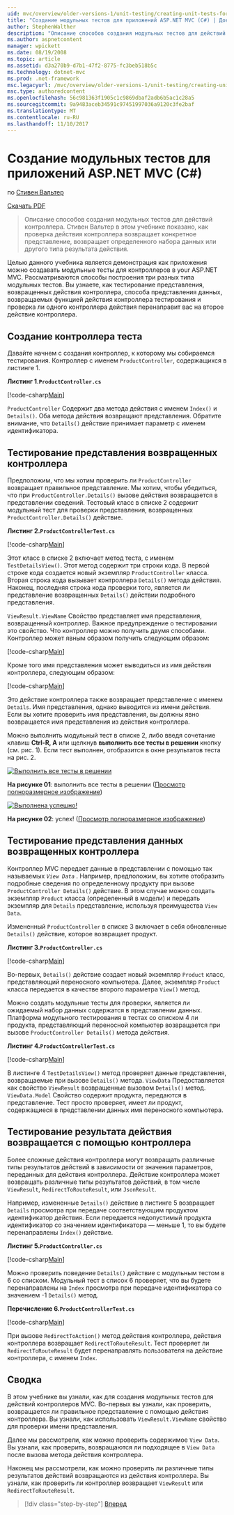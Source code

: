 ```yaml
---
uid: mvc/overview/older-versions-1/unit-testing/creating-unit-tests-for-asp-net-mvc-applications-cs
title: "Создание модульных тестов для приложений ASP.NET MVC (C#) | Документы Microsoft"
author: StephenWalther
description: "Описание способов создания модульных тестов для действий контроллера. Стивен Вальтер в этом учебнике показано, как проверка действия контроллера возвращает parti..."
ms.author: aspnetcontent
manager: wpickett
ms.date: 08/19/2008
ms.topic: article
ms.assetid: d3a270b9-d7b1-47f2-8775-fc3beb518b5c
ms.technology: dotnet-mvc
ms.prod: .net-framework
msc.legacyurl: /mvc/overview/older-versions-1/unit-testing/creating-unit-tests-for-asp-net-mvc-applications-cs
msc.type: authoredcontent
ms.openlocfilehash: 56c981363f1905c1c9869dbaf2adb6b5ac1c28a5
ms.sourcegitcommit: 9a9483aceb34591c97451997036a9120c3fe2baf
ms.translationtype: MT
ms.contentlocale: ru-RU
ms.lasthandoff: 11/10/2017
---
```

<a name="creating-unit-tests-for-aspnet-mvc-applications-c"></a>Создание модульных тестов для приложений ASP.NET MVC (C#)
====================
по [Стивен Вальтер](https://github.com/StephenWalther)

[Скачать PDF](http://download.microsoft.com/download/8/4/8/84843d8d-1575-426c-bcb5-9d0c42e51416/ASPNET_MVC_Tutorial_07_CS.pdf)

> Описание способов создания модульных тестов для действий контроллера. Стивен Вальтер в этом учебнике показано, как проверка действия контроллера возвращает конкретное представление, возвращает определенного набора данных или другого типа результата действия.


Целью данного учебника является демонстрация как приложения можно создавать модульные тесты для контроллеров в your ASP.NET MVC. Рассматриваются способы построения три разных типа модульных тестов. Вы узнаете, как тестирование представления, возвращенных действия контроллера, способа представления данных, возвращаемых функцией действия контроллера тестирования и проверка ли одного контроллера действия перенаправит вас на второе действие контроллера.

## <a name="creating-the-controller-under-test"></a>Создание контроллера теста

Давайте начнем с создания контроллер, к которому мы собираемся тестирования. Контроллер с именем `ProductController`, содержащихся в листинге 1.

**Листинг 1.`ProductController.cs`**

[!code-csharp[Main](creating-unit-tests-for-asp-net-mvc-applications-cs/samples/sample1.cs)]

`ProductController` Содержит два метода действия с именем `Index()` и `Details()`. Оба метода действия возвращают представления. Обратите внимание, что `Details()` действие принимает параметр с именем идентификатора.

## <a name="testing-the-view-returned-by-a-controller"></a>Тестирование представления возвращенных контроллера

Предположим, что мы хотим проверить ли `ProductController` возвращает правильное представление. Мы хотим, чтобы убедиться, что при `ProductController.Details()` вызове действия возвращается в представлении сведений. Тестовый класс в списке 2 содержит модульный тест для проверки представления, возвращенных `ProductController.Details()` действие.

**Листинг 2.`ProductControllerTest.cs`**

[!code-csharp[Main](creating-unit-tests-for-asp-net-mvc-applications-cs/samples/sample2.cs)]

Этот класс в списке 2 включает метод теста, с именем `TestDetailsView()`. Этот метод содержит три строки кода. В первой строке кода создается новый экземпляр `ProductController` класса. Вторая строка кода вызывает контроллера `Details()` метода действия. Наконец, последняя строка кода проверки того, является ли представление возвращенных `Details()` действии подробного представления.

`ViewResult.ViewName` Свойство представляет имя представления, возвращенный контроллер. Важное предупреждение о тестировании это свойство. Что контроллер можно получить двумя способами. Контроллер может явным образом получить следующим образом:

[!code-csharp[Main](creating-unit-tests-for-asp-net-mvc-applications-cs/samples/sample3.cs)]

Кроме того имя представления может выводиться из имя действия контроллера, следующим образом:

[!code-csharp[Main](creating-unit-tests-for-asp-net-mvc-applications-cs/samples/sample4.cs)]

Это действие контроллера также возвращает представление с именем `Details`. Имя представления, однако выводится из имени действия. Если вы хотите проверить имя представления, вы должны явно возвращается имя представления из действия контроллера.

Можно выполнить модульный тест в списке 2, либо введя сочетание клавиш **Ctrl-R, А** или щелкнув **выполнить все тесты в решении** кнопку (см. рис. 1). Если тест выполнен, отобразится в окне результатов теста на рис. 2.


[![Выполнить все тесты в решении](creating-unit-tests-for-asp-net-mvc-applications-cs/_static/image2.png)](creating-unit-tests-for-asp-net-mvc-applications-cs/_static/image1.png)

**На рисунке 01**: выполнить все тесты в решении ([Просмотр полноразмерное изображение](creating-unit-tests-for-asp-net-mvc-applications-cs/_static/image3.png))


[![Выполнена успешно!](creating-unit-tests-for-asp-net-mvc-applications-cs/_static/image5.png)](creating-unit-tests-for-asp-net-mvc-applications-cs/_static/image4.png)

**На рисунке 02**: успех! ([Просмотр полноразмерное изображение](creating-unit-tests-for-asp-net-mvc-applications-cs/_static/image6.png))


## <a name="testing-the-view-data-returned-by-a-controller"></a>Тестирование представления данных возвращенных контроллера

Контроллер MVC передает данные в представлении с помощью так называемых  *`View Data`* . Например, предположим, вы хотите отобразить подробные сведения по определенному продукту при вызове `ProductController Details()` действие. В этом случае можно создать экземпляр `Product` класса (определенный в модели) и передать экземпляр для `Details` представление, используя преимущества `View Data`.

Измененный `ProductController` в списке 3 включает в себя обновленные `Details()` действие, которое возвращает продукт.

**Листинг 3.`ProductController.cs`**

[!code-csharp[Main](creating-unit-tests-for-asp-net-mvc-applications-cs/samples/sample5.cs)]

Во-первых, `Details()` действие создает новый экземпляр `Product` класс, представляющий переносного компьютера. Далее, экземпляр `Product` класса передается в качестве второго параметра `View()` метод.

Можно создать модульные тесты для проверки, является ли ожидаемый набор данных содержатся в представлении данных. Платформа модульного тестирования в тестах со списком 4 ли продукта, представляющий переносной компьютер возвращается при вызове `ProductController Details()` метода действия.

**Листинг 4.`ProductControllerTest.cs`**

[!code-csharp[Main](creating-unit-tests-for-asp-net-mvc-applications-cs/samples/sample6.cs)]

В листинге 4 `TestDetailsView()` метод проверяет данные представления, возвращаемые при вызове `Details()` метода. `ViewData` Предоставляется как свойство `ViewResult` возвращенные вызовом `Details()` метод. `ViewData.Model` Свойство содержит продукта, передаются в представление. Тест просто проверяет, имеет ли продукт, содержащиеся в представлении данных имя переносного компьютера.

## <a name="testing-the-action-result-returned-by-a-controller"></a>Тестирование результата действия возвращается с помощью контроллера

Более сложные действия контроллера могут возвращать различные типы результатов действий в зависимости от значения параметров, переданных для действия контроллера. Действие контроллера может возвращать различные типы результатов действий, в том числе `ViewResult`, `RedirectToRouteResult`, или `JsonResult`.

Например, измененные `Details()` действие в листинге 5 возвращает `Details` просмотра при передаче соответствующим продуктом идентификатор действия. Если передается недопустимый продукта идентификатор со значением идентификатора — меньше 1, то вы будете перенаправлены `Index()` действие.

**Листинг 5.`ProductController.cs`**

[!code-csharp[Main](creating-unit-tests-for-asp-net-mvc-applications-cs/samples/sample7.cs)]

Можно проверить поведение `Details()` действие с модульным тестом в 6 со списком. Модульный тест в список 6 проверяет, что вы будете перенаправлены на `Index` просмотра при передаче идентификатора со значением -1 `Details()` метод.

**Перечисление 6.`ProductControllerTest.cs`**

[!code-csharp[Main](creating-unit-tests-for-asp-net-mvc-applications-cs/samples/sample8.cs)]

При вызове `RedirectToAction()` метод действия контроллера, действия контроллера возвращает `RedirectToRouteResult`. Тест проверяет ли `RedirectToRouteResult` будет перенаправлять пользователя на действие контроллера, с именем `Index`.

## <a name="summary"></a>Сводка

В этом учебнике вы узнали, как для создания модульных тестов для действий контроллеров MVC. Во-первых вы узнали, как проверить, возвращается ли правильное представление с помощью действия контроллера. Вы узнали, как использовать `ViewResult.ViewName` свойство для проверки имени представления.

Далее мы рассмотрели, как можно проверить содержимое `View Data`. Вы узнали, как проверить, возвращаются ли подходящее в `View Data` после вызова метода действия контроллера.

Наконец мы рассмотрели, как можно проверить ли различные типы результатов действий возвращаются из действия контроллера. Вы узнали, как проверить ли контроллер возвращает `ViewResult` или `RedirectToRouteResult`.

>[!div class="step-by-step"]
[Вперед](creating-unit-tests-for-asp-net-mvc-applications-vb.md)
